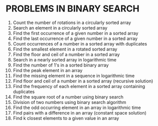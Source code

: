 # PROBLEMS IN BINARY SEARCH 

1. Count the number of rotations in a circularly sorted array
2. Search an element in a circularly sorted array
3. Find the first occurrence of a given number in a sorted array
4. Find the last occurrence of a given number in a sorted array
5. Count occurrences of a number in a sorted array with duplicates
6. Find the smallest element in a rotated sorted array
7. Find the floor and ceil of a number in a sorted array
8. Search in a nearly sorted array in logarithmic time
9. Find the number of 1's in a sorted binary array
10. Find the peak element in an array
11. Find the missing element in a sequence in logarithmic time
12. Find floor and ceil of a number in a sorted array (recursive solution)
13. Find the frequency of each element in a sorted array containing duplicates
14. Find the square root of a number using binary search
15. Division of two numbers using binary search algorithm
16. Find the odd occurring element in an array in logarithmic time
17. Find pairs with a difference in an array (constant space solution)
18. Find k closest elements to a given value in an array

